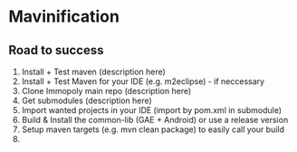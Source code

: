 
# Mavinification

## Road to success

1. Install + Test maven (description here)
2. Install + Test Maven for your IDE (e.g. m2eclipse) - if neccessary
3. Clone Immopoly main repo (description here)
4. Get submodules (description here)
5. Import wanted projects in your IDE (import by pom.xml in submodule)
6. Build & Install the common-lib (GAE + Android) or use a release version
7. Setup maven targets (e.g. mvn clean package) to easily call your build
8. 

